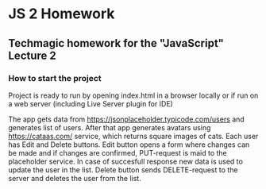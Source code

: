 # JS 2 Homework
## Techmagic homework for the "JavaScript" Lecture 2

### How to start the project
Project is ready to run by opening index.html in a browser locally or if run on a web server (including Live Server plugin for IDE)

The app gets data from https://jsonplaceholder.typicode.com/users and generates list of users.
After that app generates avatars using https://cataas.com/ service, which returns square images of cats.
Each user has Edit and Delete buttons.
Edit button opens a form where changes can be made and if changes are confirmed, PUT-request is maid to the placeholder service. In case of succesfull response new data is used to update the user in the list.
Delete button sends DELETE-request to the server and deletes the user from the list.
